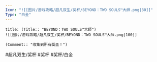 ```yaml
---
Icon: "![[图片/游戏攻略/超凡双生/奖杯/BEYOND：TWO SOULS™大師.png|30]]"
Type: "白金"
---
```

```ad-common-platinum-trophy
title: (Title:: "BEYOND：TWO SOULS™大師")
![[图片/游戏攻略/超凡双生/奖杯/BEYOND：TWO SOULS™大師.png|100]]

(Comment:: "收集到所有獎盃！")
```

#超凡双生/奖杯 #奖杯 #奖杯/白金
